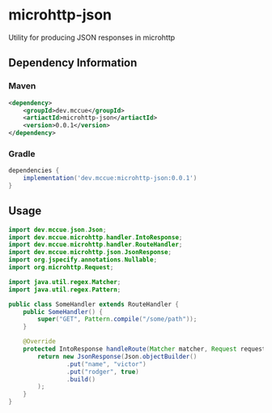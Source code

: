 # microhttp-json

Utility for producing JSON responses in microhttp

## Dependency Information

### Maven

```xml
<dependency>
    <groupId>dev.mccue</groupId>
    <artiactId>microhttp-json</artiactId>
    <version>0.0.1</version>
</dependency>
```

### Gradle

```groovy
dependencies {
    implementation('dev.mccue:microhttp-json:0.0.1')
}
```

## Usage

```java
import dev.mccue.json.Json;
import dev.mccue.microhttp.handler.IntoResponse;
import dev.mccue.microhttp.handler.RouteHandler;
import dev.mccue.microhttp.json.JsonResponse;
import org.jspecify.annotations.Nullable;
import org.microhttp.Request;

import java.util.regex.Matcher;
import java.util.regex.Pattern;

public class SomeHandler extends RouteHandler {
    public SomeHandler() {
        super("GET", Pattern.compile("/some/path"));
    }

    @Override
    protected IntoResponse handleRoute(Matcher matcher, Request request) {
        return new JsonResponse(Json.objectBuilder()
                .put("name", "victor")
                .put("rodger", true)
                .build()
        );
    }
}
```
